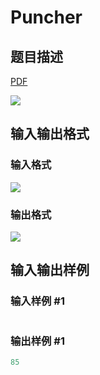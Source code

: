 # Puncher

## 题目描述

[problemUrl]: https://uva.onlinejudge.org/index.php?option=com_onlinejudge&Itemid=8&category=9&page=show_problem&problem=711

[PDF](https://uva.onlinejudge.org/external/7/p770.pdf)

![](https://cdn.luogu.com.cn/upload/vjudge_pic/UVA770/3f06b7337741fc5320a010e0a556368d76d8b908.png)

## 输入输出格式

### 输入格式

![](https://cdn.luogu.com.cn/upload/vjudge_pic/UVA770/8a831c0c2e685348f33c6a6fce8c1e15d79713eb.png)

### 输出格式

![](https://cdn.luogu.com.cn/upload/vjudge_pic/UVA770/9a8bdcaf1dd8f82f06504e986aaee4854fa4d2de.png)

## 输入输出样例

### 输入样例 #1

```cpp

```
### 输出样例 #1

```cpp
85
```


